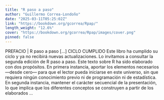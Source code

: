 ```yaml
---
title: "R paso a paso"
author: "Guillermo Correa-Londoño"
date: "2025-03-11T05:25:02Z"
link: "https://bookdown.org/gcorrea/Rpap/"
length_weight: "12.6%"
cover: "https://bookdown.org/gcorrea/Rpap/images/cover.png"
pinned: false
---
```


PREFACIO | R paso a paso [...] CICLO CUMPLIDO Este libro ha cumplido su ciclo y ya no recibirá nuevas actualizaciones. Lo invitamos a consultar la segunda edición de R paso a paso. Este texto sobre R ha sido elaborado con dos propósitos. En primera instancia, aportar los elementos necesarios —desde cero— para que el lector pueda iniciarse en este universo, sin que requiera ningún conocimiento previo ni de programación ni de estadística. En segunda instancia, mantener el carácter secuencial de la presentación, lo que implica que los diferentes conceptos se construyen a partir de los elaborados  ...
